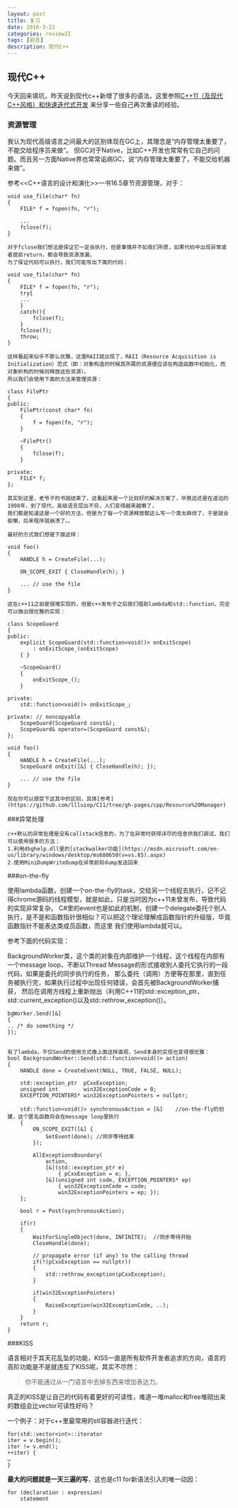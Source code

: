 ```yaml
---
layout: post
title: 复习
date: 2016-3-22
categories: reviewII
tags: [前言]
description: 现代C++
---
```


## 现代C++

今天回来填坑，昨天说到现代c++新增了很多的语法，这里参照[C++11（及现代C++风格）和快速迭代式开发](http://blog.csdn.net/pongba/article/details/7911997)
来分享一些自己再次重读的经验。

### 资源管理

我认为现代高级语言之间最大的区别体现在GC上，其理念是“内存管理太重要了，不能交给程序员来做”。
但GC对于Native，比如C++开发也常常有它自己的问题。而且另一方面Native界也常常诟病GC，说“内存管理太重要了，不能交给机器来做”。

参考<<C++语言的设计和演化>>一书16.5章节资源管理，对于：

    void use_file(char* fn)
    {
        FILE* f = fopen(fn, "r");
        
        ...
        fclose(f);
    } 
    
    对于fclose我们想法是保证它一定会执行，但是事情并不如我们所愿，如果代码中出现异常或者提前return，都会导致资源泄漏。
    为了保证代码可以执行，我们可能写出下面的代码：
    
    void use_file(char* fn)
    {
        FILE* f = fopen(fn, "r");
        try{        
        ...
        }
        catch(){
            fclose(f);            
        }
        fclose(f);
        throw;
    } 
    
    这样看起来似乎不那么优雅，这里RAII就出现了，RAII（Resource Acquisition is Initialization）范式（即：对象构造的时候其所需的资源便应该在构造函数中初始化，而对象析构的时候则释放这些资源）。
    所以我们会使用下面的方法来管理资源：    
    
    class FilePtr 
    {
    public:
        FilePtr(const char* fn)
        {
            f = fopen(fn, "r");
        }

        ~FilePtr()
        {
            fclose(f);
        }

    private:
        FILE* f;
    };
    
    其实到这里，老爷子的书就结束了，这看起来是一个比较好的解决方案了，毕竟这还是在遥远的1998年，到了现代，高级语言层出不穷，人们变得越来越懒了，
    我们都是知道这是一个好的方法，但是为了每一个资源释放都这么写一个类太麻烦了，于是就会偷懒，后来程序就崩溃了。。
    
    最好的方式我们想是下面这样：
    
    void foo()
    {
        HANDLE h = CreateFile(...);

        ON_SCOPE_EXIT { CloseHandle(h); }

        ... // use the file
    }
    
    这在c++11之前是很难实现的，但是c++发布于之后我们借助lambda和std::function，完全可以做出很优雅的实现：
    
    class ScopeGuard
    {
    public:
        explicit ScopeGuard(std::function<void()> onExitScope)
            : onExitScope_(onExitScope)
        { }

        ~ScopeGuard()
        {
            onExitScope_();
        }

    private:
        std::function<void()> onExitScope_;

    private: // noncopyable
        ScopeGuard(ScopeGuard const&);
        ScopeGuard& operator=(ScopeGuard const&);
    };
    
    void foo()
    {
        HANDLE h = CreateFile(...);
        ScopeGuard onExit([&] { CloseHandle(h); });

        ... // use the file
    }
    
    现在你可以感受下这其中的区别，具体[参考](https://github.com/llluiop/C11/tree/gh-pages/cpp/Resource%20Manager)
    
###异常处理   

    c++默认的异常处理是没有callstack信息的，为了在异常时获得详尽的信息供我们调试，我们可以使用很多的方法：
    1.利用dbghelp.dll里的[stackwalker功能](https://msdn.microsoft.com/en-us/library/windows/desktop/ms680650(v=vs.85).aspx) 
    2.使用MiniDumpWriteDump在异常前将dump发送回来
    
###on-the-fly

使用lambda函数，创建一个on-the-fly的task，交给另一个线程去执行，记不记得chrome源码的线程模型，就是如此，只是当时因为c++11未曾发布，导致代码的实现非常复杂。
C#里的event也是如此的机制，创建一个delegate委托个别人执行，是不是和函数指针很相似？可以把这个理论理解成函数指针的升级版，毕竟函数指针不能表达类成员函数，而这里
我们使用lambda就可以。

参考下面的代码实现：

BackgroundWorker类，这个类的对象在内部维护一个线程，这个线程在内部有一个message loop，不断以Thread Message的形式接收别人委托它执行的一段代码，如果是委托的同步执行的任务，
那么委托（调用）方便等在那里，直到任务被执行完，如果执行过程中出现任何错误，会首先被BackgroundWorker捕获，
然后在调用方线程上重新抛出（利用C++11的std::exception_ptr、std::current_exception()以及std::rethrow_exception()）。

    bgWorker.Send([&]
    {
    .. /* do something */
    });


    有了lambda，不仅Send的使用方式像上面这样直观，Send本身的实现也变得很优雅：
    bool BackgroundWorker::Send(std::function<void()> action)
    {
        HANDLE done = CreateEvent(NULL, TRUE, FALSE, NULL);

        std::exception_ptr  pCxxException;
        unsigned int        win32ExceptionCode = 0;
        EXCEPTION_POINTERS* win32ExceptionPointers = nullptr;

        std::function<void()> synchronousAction = [&]    //on-the-fly的创建，这个匿名函数将会在message loop里执行
        {
            ON_SCOPE_EXIT([&] {
                SetEvent(done); //同步等待结束
            });

            AllExceptionsBoundary(
                action,
                [&](std::exception_ptr e)
                    { pCxxException = e; },
                [&](unsigned int code, EXCEPTION_POINTERS* ep)
                    { win32ExceptionCode = code;
                    win32ExceptionPointers = ep; });
        };

        bool r = Post(synchronousAction);

        if(r)
        {
            WaitForSingleObject(done, INFINITE);  //同步等待开始
            CloseHandle(done);

            // propagate error (if any) to the calling thread
            if(!(pCxxException == nullptr))
            {
                std::rethrow_exception(pCxxException);
            }

            if(win32ExceptionPointers)
            {
                RaiseException(win32ExceptionCode, ..);
            }
        }
        return r;
    }

###KISS

语言相对于其天花乱坠的功能，KISS一直是所有软件开发者追求的方向，语言的高阶功能是不是就违反了KISS呢，其实不尽然：
    
> 你不能通过从一门语言中去掉东西来增加表达力。

真正的KISS是让自己的代码有着更好的可读性，难道一堆malloc和free堆砌出来的数组会比vector可读性好吗？

一个例子：对于c++里最常用的stl容器进行迭代：

    for(std::vector<int>::iterator 
    iter = v.begin(); 
    iter != v.end(); 
    ++iter) {
    …
    }
**最大的问题就是一天三遍的写**，这也是c11 for新语法引入的唯一动因：

    for (declaration : expression)
        statement       



    





















